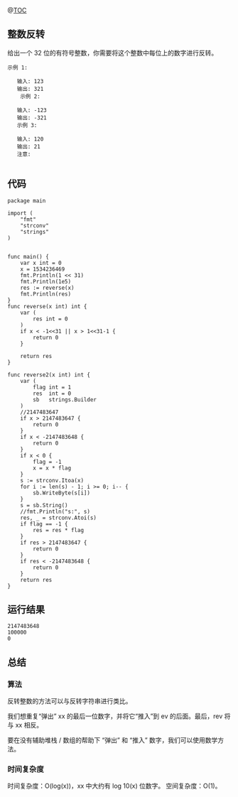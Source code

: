@[TOC](整数反转)

## 整数反转

给出一个 32 位的有符号整数，你需要将这个整数中每位上的数字进行反转。


```
示例 1:
   
   输入: 123
   输出: 321
    示例 2:
   
   输入: -123
   输出: -321
   示例 3:
   
   输入: 120
   输出: 21
   注意:
   

```



## 代码
```text
package main

import (
	"fmt"
	"strconv"
	"strings"
)


func main() {
	var x int = 0
	x = 1534236469
	fmt.Println(1 << 31)
	fmt.Println(1e5)
	res := reverse(x)
	fmt.Println(res)
}
func reverse(x int) int {
	var (
		res int = 0
	)
	if x < -1<<31 || x > 1<<31-1 {
		return 0
	}

	return res
}

func reverse2(x int) int {
	var (
		flag int = 1
		res  int = 0
		sb   strings.Builder
	)
	//2147483647
	if x > 2147483647 {
		return 0
	}
	if x < -2147483648 {
		return 0
	}
	if x < 0 {
		flag = -1
		x = x * flag
	}
	s := strconv.Itoa(x)
	for i := len(s) - 1; i >= 0; i-- {
		sb.WriteByte(s[i])
	}
	s = sb.String()
	//fmt.Println("s:", s)
	res, _ = strconv.Atoi(s)
	if flag == -1 {
		res = res * flag
	}
	if res > 2147483647 {
		return 0
	}
	if res < -2147483648 {
		return 0
	}
	return res
}

```


## 运行结果
```
2147483648
100000
0
```


## 总结

### 算法

反转整数的方法可以与反转字符串进行类比。

我们想重复“弹出” xx 的最后一位数字，并将它“推入”到 ev 的后面。最后，rev 将与 xx 相反。

要在没有辅助堆栈 / 数组的帮助下 “弹出” 和 “推入” 数字，我们可以使用数学方法。



### 时间复杂度

时间复杂度：O(log(x))，xx 中大约有 log 10(x) 位数字。
空间复杂度：O(1)。







